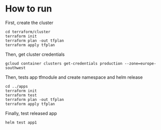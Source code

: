 # How to run

First, create the cluster
```
cd terraform/cluster
terraform init
terraform plan -out tfplan
terraform apply tfplan
```

Then, get cluster credentials
```
gcloud container clusters get-credentials production --zone=europe-southwest
```

Then, tests app tfmodule and create namespace and helm release

```
cd ../apps
terraform init
terraform test
terraform plan -out tfplan
terraform apply tfplan
```

Finally, test released app


```
helm test app1
```
